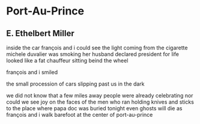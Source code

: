 # Port-Au-Prince
## E. Ethelbert Miller
inside the car
françois and i
could see the light
coming from the
cigarette michele
duvalier was smoking
her husband
declared president
for life looked like
a fat chauffeur
sitting beind the
wheel

françois
and i smiled

the small
procession of cars
slipping past us
in the dark

we did not know
that a few miles
away people were
already celebrating
nor could we see
joy on the faces
of the men who ran
holding knives and
sticks to the place
where papa doc
was buried
tonight even
ghosts will die
as françois and i
walk barefoot
at the center
of port-au-prince